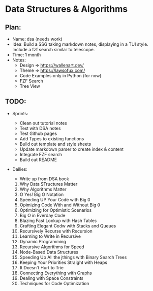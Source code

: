 # Data Structures & Algorithms

## Plan:

- Name: dsa (needs work)
- Idea: Build a SSG taking markdown notes, displaying in a TUI style. Include a fzf search similar to telescope.
- Time: 1 month
- Notes:
    - Design => https://wallenart.dev/
    - Theme => https://lawsofux.com/
    - Code Examples only in Python (for now)
    - FZF Search
    - Tree View


## TODO:

- Sprints:
    - Clean out tutorial notes
    - Test with DSA notes
    - Test Github pages
    - Add Types to existing functions
    - Build out template and style sheets
    - Update markdown parser to create index & content
    - Integrate FZF search
    - Build out README

- Dailies:
    - Write up from DSA book 
    01. Why Data STructures Matter
    02. Why Algorithms Matter
    03. O Yes! Big O Notation
    04. Speeding UP Your Code with Big 0
    05. Opimizing Code With and Without Big 0
    06. Optimizing for Optimistic Scenarios
    07. Big O in Everday Code
    08. Blazing Fast Lookup with Hash Tables
    09. Crafting Elegant Codw with Stacks and Queues
    10. Recursively Recurse with Recursion
    11. Learning to Write in Recursive
    12. Dynamic Programming
    13. Recursive Algorithms for Speed
    14. Node-Based Data Structures
    15. Speeding Up All the jthings with Binary Search Trees
    16. Keeping Your Priorities Straight with Heaps
    17. It Doesn't Hurt to Trie
    18. Connecting Everything with Graphs
    19. Dealing with Space Constraints
    20. Techniques for Code Optimization



